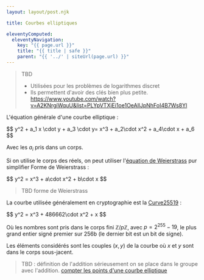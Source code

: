 ```yaml
---
layout: layout/post.njk

title: Courbes elliptiques

eleventyComputed:
  eleventyNavigation:
    key: "{{ page.url }}"
    title: "{{ title | safe }}"
    parent: "{{ '../' | siteUrl(page.url) }}"
---
```



> TBD
>
> - Utilisées pour les problèmes de logarithmes discret
> - Ils permettent d'avoir des clés bien plus petite.
> <https://www.youtube.com/watch?v=A2KNrgiWquU&list=PLYpVTXjEi1oe1OeAllJpNhFoI4B7Ws8Yl>

L'équation générale d'une courbe elliptique :

<div>
$$
y^2 + a_1 x \cdot y + a_3 \cdot y= x^3 + a_2\cdot x^2 + a_4\cdot x + a_6
$$
</div>

Avec les $a_i$ pris dans un corps.

Si on utilise le corps des réels, on peut utiliser l'[équation de Weierstrass](https://fr.wikipedia.org/wiki/%C3%89quation_de_Weierstrass) pur simplifier
Forme de Weierstrass :

<div>
$$
y^2 = x^3 + a\cdot x^2 + b\cdot x
$$
</div>

> TBD forme de Weierstrass
>

La courbe utilisée généralement en cryptographie est la [Curve25519](https://fr.wikipedia.org/wiki/Curve25519) :

<div>
$$
y^2 = x^3 + 486662\cdot x^2 + x
$$
</div>

Où les nombres sont pris dans le corps fini $\mathbb{Z}/p\mathbb{Z}$, avec $p=2^{255} - 19$, le plus grand entier signé premier sur 256b (le dernier bit est un bit de signe).

Les éléments considérés sont les couples $(x, y)$ de la courbe où $x$ et $y$ sont dans le corps sous-jacent.

> TBD : définition de l'addition sérieusement
> on se place dans le groupe avec l'addition.
> [compter les points d'une courbe elliptique](https://perso.univ-rennes1.fr/christophe.ritzenthaler/cours/point-counting-ec.pdf)
